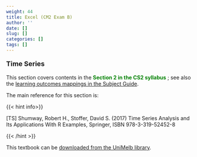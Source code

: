 ```yaml
---
weight: 44
title: Excel (CM2 Exam B)
author: ''
date: []
slug: []
categories: []
tags: []
---
```


**<p style="font-size:18px;">Time Series</p>**

This section covers contents in the <span style="color: green;"> **Section 2 in the CS2 syllabus** </span>; see also the [learning outcomes mappings in the Subject Guide](../0-subject-guide/SILO).

The main reference for this section is:

{{< hint info>}}

[TS] Shumway, Robert H., Stoffer, David S. (2017) Time Series Analysis and Its Applications With R Examples, Springer, ISBN 978-3-319-52452-8

{{< /hint >}}

This textbook can be [downloaded from the UniMelb library](https://discovery.ebsco.com/linkprocessor/external?resource=https%3A%2F%2Fgo.openathens.net%2Fredirector%2Funimelb.edu.au%3Furl%3Dhttp%253A%252F%252Flink.springer.com%252F10.1007%252F978-3-319-52452-8&an=melb.b7185977&db=cat00006a&title=Time+series+analysis+and+its+applications+%3A+with+R+examples+%2F+Robert+H.+Shumway%2C+David+S.+Stoffer.&text=Connect+to+ebook+%28University+of+Melbourne+only%29&type=external).

<!-- [other](https://discovery.ebsco.com/linkprocessor/plink?id=df180914-f241-3634-a7c4-443d18f01dc3) -->
